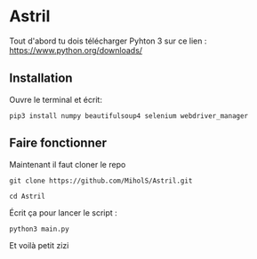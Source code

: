 # Astril

Tout d'abord tu dois télécharger Pyhton 3 sur ce lien :
https://www.python.org/downloads/

## Installation

Ouvre le terminal et écrit:

```
pip3 install numpy beautifulsoup4 selenium webdriver_manager
```

## Faire fonctionner

Maintenant il faut cloner le repo

```
git clone https://github.com/MiholS/Astril.git
```


```
cd Astril
```

Écrit ça pour lancer le script :

```
python3 main.py
```

Et voilà petit zizi

